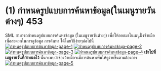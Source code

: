 # (1)    กำหนดรูปแบบการค้นหาข้อมูล(ในเมนูรายวันต่างๆ) 453

SML สามารถกำหนดรูปแบบการค้นหาข้อมูล (ในเมนูรายวันต่างๆ)
เพื่อให้ออกมาในเมนูฝั่งซ้ายมือเพื่อสะดวกในการดูข้อมูล การค้นหา
ได้โดยวิธีง่ายๆต่อไปนี้ [![กำหนดรูปแบบการค้นหาข้อมูล-page-1](/images/กำหนดรูปแบบการค้นหาข้อมูล-page-1.jpg)](/images/กำหนดรูปแบบการค้นหาข้อมูล-page-1.jpg)
[![กำหนดรูปแบบการค้นหาข้อมูล-page-2](/images/กำหนดรูปแบบการค้นหาข้อมูล-page-2.jpg)](/images/กำหนดรูปแบบการค้นหาข้อมูล-page-2.jpg)
[![กำหนดรูปแบบการค้นหาข้อมูล-page-3](/images/กำหนดรูปแบบการค้นหาข้อมูล-page-3.jpg)](/images/กำหนดรูปแบบการค้นหาข้อมูล-page-3.jpg)
[![กำหนดรูปแบบการค้นหาข้อมูล-page-4](/images/กำหนดรูปแบบการค้นหาข้อมูล-page-4.jpg)](/images/กำหนดรูปแบบการค้นหาข้อมูล-page-4.jpg)
**เข้าไปที่เมนูรายวันที่กำหนดไว้**
นั้นจะพบว่าช่องว้ายมือจะมีการค้นหาเพิ่มให้ดูง่ายขึ้นตามต้องการ[![กำหนดรูปแบบการค้นหาข้อมูล-page-5](/images/กำหนดรูปแบบการค้นหาข้อมูล-page-5.jpg)](/images/กำหนดรูปแบบการค้นหาข้อมูล-page-5.jpg)

